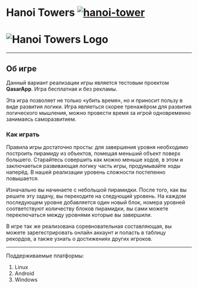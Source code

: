 # **Hanoi Towers** [![hanoi-tower](https://snapcraft.io/hanoi-tower/badge.svg)](https://snapcraft.io/hanoi-tower)

# ![Hanoi Towers Logo](hanoitowers/res/HanoiTowers_Banner_Web.png)


***************************
## **Об игре**
Данный вариант реализации игры является тестовым проектом **QasarApp**. Игра бесплатная и без рекламы.
  
 Эта игра позволяет не только «убить время», но и приносит пользу в виде развития логики. Игра являеться скорее тренажёром для развития логического мышления, можно провести время за игрой одновременно занимаясь саморазвитием.

 ### **Как играть**
   
  Правила игры достаточно просты: для завершения уровня необходимо построить пирамиду из объектов, помещая меньший объект поверх большего. Старайтесь совершить как можно меньше ходов, в этом и заключаеться развивающая логику часть игры, продумывайте ходы наперёд. В нашей реализации уровень сложности постепенно повышается.
  
Изначально вы начинаете с небольшой пирамидки. После того, как вы решите эту задачу, вы переходите на следующий уровень. На каждом последующем уровне добавляется один новый блок, номера уровней соответствуют количеству блоков пирамидки, вы сами можете переключаться между уровнями которые вы завершили.

  В игре так же реализована соревновательная составляющая, вы можете зарегестрировать онлайн аккаунт и попасть в таблицу рекордов, а также узнать о достижениях других игроков.
 
***

Поддерживаемые платформы: 
1. Linux
2. Android 
3. Windows 




